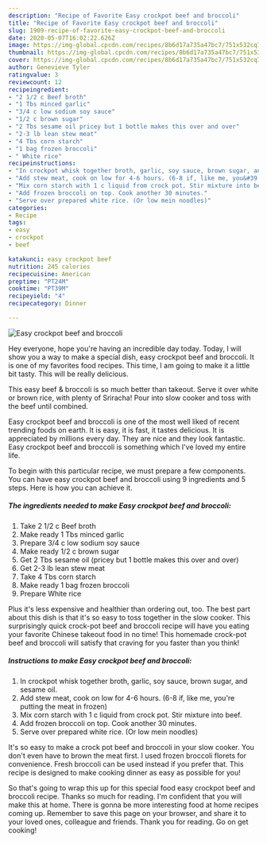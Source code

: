 ```yaml
---
description: "Recipe of Favorite Easy crockpot beef and broccoli"
title: "Recipe of Favorite Easy crockpot beef and broccoli"
slug: 1909-recipe-of-favorite-easy-crockpot-beef-and-broccoli
date: 2020-05-07T16:02:22.626Z
image: https://img-global.cpcdn.com/recipes/8b6d17a735a47bc7/751x532cq70/easy-crockpot-beef-and-broccoli-recipe-main-photo.jpg
thumbnail: https://img-global.cpcdn.com/recipes/8b6d17a735a47bc7/751x532cq70/easy-crockpot-beef-and-broccoli-recipe-main-photo.jpg
cover: https://img-global.cpcdn.com/recipes/8b6d17a735a47bc7/751x532cq70/easy-crockpot-beef-and-broccoli-recipe-main-photo.jpg
author: Genevieve Tyler
ratingvalue: 3
reviewcount: 12
recipeingredient:
- "2 1/2 c Beef broth"
- "1 Tbs minced garlic"
- "3/4 c low sodium soy sauce"
- "1/2 c brown sugar"
- "2 Tbs sesame oil pricey but 1 bottle makes this over and over"
- "2-3 lb lean stew meat"
- "4 Tbs corn starch"
- "1 bag frozen broccoli"
- " White rice"
recipeinstructions:
- "In crockpot whisk together broth, garlic, soy sauce, brown sugar, and sesame oil."
- "Add stew meat, cook on low for 4-6 hours. (6-8 if, like me, you&#39;re putting the meat in frozen)"
- "Mix corn starch with 1 c liquid from crock pot. Stir mixture into beef."
- "Add frozen broccoli on top. Cook another 30 minutes."
- "Serve over prepared white rice. (Or low mein noodles)"
categories:
- Recipe
tags:
- easy
- crockpot
- beef

katakunci: easy crockpot beef 
nutrition: 245 calories
recipecuisine: American
preptime: "PT24M"
cooktime: "PT39M"
recipeyield: "4"
recipecategory: Dinner

---
```



![Easy crockpot beef and broccoli](https://img-global.cpcdn.com/recipes/8b6d17a735a47bc7/751x532cq70/easy-crockpot-beef-and-broccoli-recipe-main-photo.jpg)

Hey everyone, hope you're having an incredible day today. Today, I will show you a way to make a special dish, easy crockpot beef and broccoli. It is one of my favorites food recipes. This time, I am going to make it a little bit tasty. This will be really delicious.

This easy beef &amp; broccoli is so much better than takeout. Serve it over white or brown rice, with plenty of Sriracha! Pour into slow cooker and toss with the beef until combined.

Easy crockpot beef and broccoli is one of the most well liked of recent trending foods on earth. It is easy, it is fast, it tastes delicious. It is appreciated by millions every day. They are nice and they look fantastic. Easy crockpot beef and broccoli is something which I've loved my entire life.


To begin with this particular recipe, we must prepare a few components. You can have easy crockpot beef and broccoli using 9 ingredients and 5 steps. Here is how you can achieve it.

<!--inarticleads1-->

##### The ingredients needed to make Easy crockpot beef and broccoli:

1. Take 2 1/2 c Beef broth
1. Make ready 1 Tbs minced garlic
1. Prepare 3/4 c low sodium soy sauce
1. Make ready 1/2 c brown sugar
1. Get 2 Tbs sesame oil (pricey but 1 bottle makes this over and over)
1. Get 2-3 lb lean stew meat
1. Take 4 Tbs corn starch
1. Make ready 1 bag frozen broccoli
1. Prepare  White rice


Plus it&#39;s less expensive and healthier than ordering out, too. The best part about this dish is that it&#39;s so easy to toss together in the slow cooker. This surprisingly quick crock-pot beef and broccoli recipe will have you eating your favorite Chinese takeout food in no time! This homemade crock-pot beef and broccoli will satisfy that craving for you faster than you think! 

<!--inarticleads2-->

##### Instructions to make Easy crockpot beef and broccoli:

1. In crockpot whisk together broth, garlic, soy sauce, brown sugar, and sesame oil.
1. Add stew meat, cook on low for 4-6 hours. (6-8 if, like me, you&#39;re putting the meat in frozen)
1. Mix corn starch with 1 c liquid from crock pot. Stir mixture into beef.
1. Add frozen broccoli on top. Cook another 30 minutes.
1. Serve over prepared white rice. (Or low mein noodles)


It&#39;s so easy to make a crock pot beef and broccoli in your slow cooker. You don&#39;t even have to brown the meat first. I used frozen broccoli florets for convenience. Fresh broccoli can be used instead if you prefer that. This recipe is designed to make cooking dinner as easy as possible for you! 

So that's going to wrap this up for this special food easy crockpot beef and broccoli recipe. Thanks so much for reading. I'm confident that you will make this at home. There is gonna be more interesting food at home recipes coming up. Remember to save this page on your browser, and share it to your loved ones, colleague and friends. Thank you for reading. Go on get cooking!
